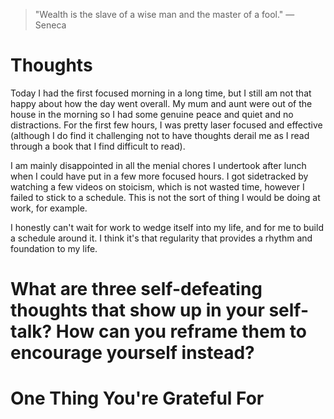 
> \"Wealth is the slave of a wise man and the master of a fool.\" — Seneca

# Thoughts

Today I had the first focused morning in a long time, but I still am not that happy about how the day went overall. My mum and aunt were out of the house in the morning so I had some genuine peace and quiet and no distractions. For the first few hours, I was pretty laser focused and effective (although I do find it challenging not to have thoughts derail me as I read through a book that I find difficult to read).

I am mainly disappointed in all the menial chores I undertook after lunch when I could have put in a few more focused hours. I got sidetracked by watching a few videos on stoicism, which is not wasted time, however I failed to stick to a schedule. This is not the sort of thing I would be doing at work, for example. 

I honestly can't wait for work to wedge itself into my life, and for me to build a schedule around it. I think it's that regularity that provides a rhythm and foundation to my life.

# What are three self-defeating thoughts that show up in your self-talk? How can you reframe them to encourage yourself instead?

# One Thing You're Grateful For

